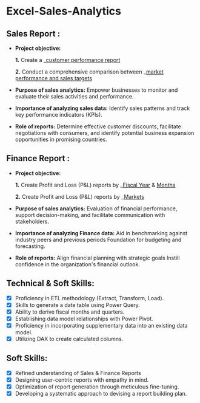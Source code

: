 # Excel-Sales-Analytics
## Sales Report :

- **Project objective:** 

    **1.** Create a _[customer performance report](https://github.com/haneefshaik1/Excel-Sales-Analytics/blob/main/Customer_performance_report.pdf)

    **2.** Conduct a comprehensive comparison between _[market performance and sales targets](https://github.com/haneefshaik1/Excel-Sales-Analytics/blob/main/Market%20Performance%20Vs%20Target.pdf)

- **Purpose of sales analytics:** Empower businesses to monitor and evaluate their sales activities and performance.

- **Importance of analyzing sales data:** Identify sales patterns and track key performance indicators (KPIs).

- **Role of reports:** Determine effective customer discounts, facilitate negotiations with consumers, and identify potential business expansion opportunities in promising countries.


## Finance Report :

- **Project objective:** 

    **1.** Create Profit and Loss (P&L) reports by _[Fiscal Year](https://github.com/haneefshaik1/Excel-Sales-Analytics/blob/main/P%26L%20Satement%20By%20Fiscal%20Year.pdf)
   & [Months](https://github.com/haneefshaik1/Excel-Sales-Analytics/blob/main/P%26L%20Satement%20By%20Months.pdf)

   **2.** Create Profit and Loss (P&L) reports by _[Markets](https://github.com/haneefshaik1/Excel-Sales-Analytics/blob/main/P%26L%20Satement%20By%20Markets.pdf)

- **Purpose of sales analytics:** Evaluation of financial performance, support decision-making, and facilitate communication with stakeholders.

- **Importance of analyzing Finance data:** Aid in benchmarking against industry peers and previous periods Foundation for budgeting and forecasting.

- **Role of reports:** Align financial planning with strategic goals Instill confidence in the organization's financial outlook.


## Technical & Soft Skills:
- [x]	Proficiency in ETL methodology (Extract, Transform, Load).
- [x]	Skills to generate a date table using Power Query.
- [x]	Ability to derive fiscal months and quarters.
- [x]	Establishing data model relationships with Power Pivot.
- [x]	Proficiency in incorporating supplementary data into an existing data model.
- [x]	Utilizing DAX to create calculated columns.

## Soft Skills:
- [x]	Refined understanding of Sales & Finance Reports
- [x]	Designing user-centric reports with empathy in mind.
- [x]	Optimization of report generation through meticulous fine-tuning.
- [x]	Developing a systematic approach to devising a report building plan.
